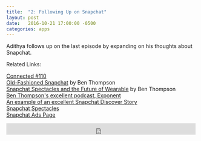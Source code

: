 ```yaml
---
title:  "2: Following Up on Snapchat"
layout: post
date:   2016-10-21 17:00:00 -0500
categories: apps
---
```


Adithya follows up on the last episode by expanding on his thoughts about Snapchat.

Related Links: 

[Connected #110][connected]<br/>
[Old-Fashioned Snapchat][strat-article-1] by Ben Thompson<br/>
[Snapchat Spectacles and the Future of Wearable][strat-article-2] by Ben Thompson<br/>
[Ben Thompson's excellent podcast, Exponent][exponent]<br/>
[An example of an excellent Snapchat Discover Story][excellent-example]<br/>
[Snapchat Spectacles][specs]<br/>
[Snapchat Ads Page][snap-ads-page]<br/>

[connected]: https://www.relay.fm/connected/110
[snap-ads-page]: https://www.snapchat.com/ads
[strat-article-1]: https://stratechery.com/2015/old-fashioned-snapchat/
[strat-article-2]: https://stratechery.com/2016/snapchat-spectacles-and-the-future-of-wearables/
[exponent]: http://exponent.fm/
[excellent-example]: https://youtu.be/q43MoyiFK50
[specs]:https://www.spectacles.com/

<iframe src="https://archive.org/embed/halfwaypoint-ep-02" width="500" height="30" frameborder="0" webkitallowfullscreen="true" mozallowfullscreen="true" allowfullscreen></iframe>	
